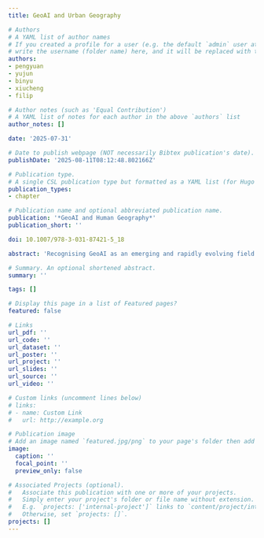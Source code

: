 ```yaml
---
title: GeoAI and Urban Geography

# Authors
# A YAML list of author names
# If you created a profile for a user (e.g. the default `admin` user at `content/authors/admin/`), 
# write the username (folder name) here, and it will be replaced with their full name and linked to their profile.
authors:
- pengyuan
- yujun
- binyu
- xiucheng
- filip

# Author notes (such as 'Equal Contribution')
# A YAML list of notes for each author in the above `authors` list
author_notes: []

date: '2025-07-31'

# Date to publish webpage (NOT necessarily Bibtex publication's date).
publishDate: '2025-08-11T08:12:48.802166Z'

# Publication type.
# A single CSL publication type but formatted as a YAML list (for Hugo requirements).
publication_types:
- chapter

# Publication name and optional abbreviated publication name.
publication: '*GeoAI and Human Geography*'
publication_short: ''

doi: 10.1007/978-3-031-87421-5_18

abstract: 'Recognising GeoAI as an emerging and rapidly evolving field that has been increasingly adopted in urban geography, this chapter provides an overarching overview of the GeoAI methods for urban analytics. It begins by revisiting the theoretical underpinnings of urban theory and mapping the evolution of urban spatial analytics, tracing the journey from traditional statistical methods to the cutting-edge AI-driven approaches reshaping the discipline today. Beyond examining the current state of GeoAI, the chapter also identifies current trending topics and investigates future directions for developing human-centric methodologies that prioritise the needs and experiences of urban residents. By emphasising the human dimension of urban analytics, the chapter seeks to contribute to the ongoing discourse on how GeoAI can be harnessed to enhance city governance, urban planning, and the overall quality of urban life.'

# Summary. An optional shortened abstract.
summary: ''

tags: []

# Display this page in a list of Featured pages?
featured: false

# Links
url_pdf: ''
url_code: ''
url_dataset: ''
url_poster: ''
url_project: ''
url_slides: ''
url_source: ''
url_video: ''

# Custom links (uncomment lines below)
# links:
# - name: Custom Link
#   url: http://example.org

# Publication image
# Add an image named `featured.jpg/png` to your page's folder then add a caption below.
image:
  caption: ''
  focal_point: ''
  preview_only: false

# Associated Projects (optional).
#   Associate this publication with one or more of your projects.
#   Simply enter your project's folder or file name without extension.
#   E.g. `projects: ['internal-project']` links to `content/project/internal-project/index.md`.
#   Otherwise, set `projects: []`.
projects: []
---
```


